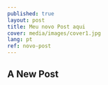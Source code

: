 ```yaml
---
published: true
layout: post
title: Meu novo Post aqui
cover: media/images/cover1.jpg
lang: pt
ref: novo-post
---
```

## A New Post

